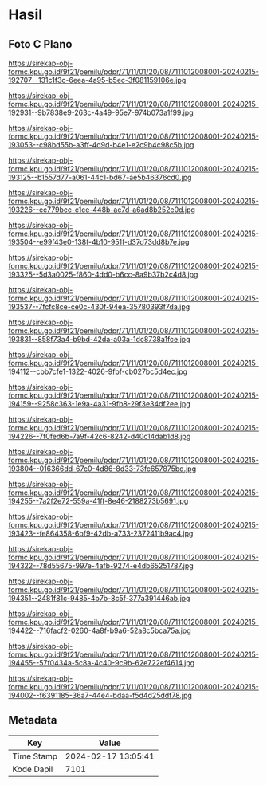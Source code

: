 # Hasil

## Foto C Plano

https://sirekap-obj-formc.kpu.go.id/9f21/pemilu/pdpr/71/11/01/20/08/7111012008001-20240215-192707--131c1f3c-6eea-4a95-b5ec-3f081159106e.jpg

https://sirekap-obj-formc.kpu.go.id/9f21/pemilu/pdpr/71/11/01/20/08/7111012008001-20240215-192931--9b7838e9-263c-4a49-95e7-974b073a1f99.jpg

https://sirekap-obj-formc.kpu.go.id/9f21/pemilu/pdpr/71/11/01/20/08/7111012008001-20240215-193053--c98bd55b-a3ff-4d9d-b4e1-e2c9b4c98c5b.jpg

https://sirekap-obj-formc.kpu.go.id/9f21/pemilu/pdpr/71/11/01/20/08/7111012008001-20240215-193125--b1557d77-a061-44c1-bd67-ae5b46376cd0.jpg

https://sirekap-obj-formc.kpu.go.id/9f21/pemilu/pdpr/71/11/01/20/08/7111012008001-20240215-193226--ec779bcc-c1ce-448b-ac7d-a6ad8b252e0d.jpg

https://sirekap-obj-formc.kpu.go.id/9f21/pemilu/pdpr/71/11/01/20/08/7111012008001-20240215-193504--e99f43e0-138f-4b10-951f-d37d73dd8b7e.jpg

https://sirekap-obj-formc.kpu.go.id/9f21/pemilu/pdpr/71/11/01/20/08/7111012008001-20240215-193325--5d3a0025-f860-4dd0-b6cc-8a9b37b2c4d8.jpg

https://sirekap-obj-formc.kpu.go.id/9f21/pemilu/pdpr/71/11/01/20/08/7111012008001-20240215-193537--7fcfc8ce-ce0c-430f-94ea-35780393f7da.jpg

https://sirekap-obj-formc.kpu.go.id/9f21/pemilu/pdpr/71/11/01/20/08/7111012008001-20240215-193831--858f73a4-b9bd-42da-a03a-1dc8738a1fce.jpg

https://sirekap-obj-formc.kpu.go.id/9f21/pemilu/pdpr/71/11/01/20/08/7111012008001-20240215-194112--cbb7cfe1-1322-4026-9fbf-cb027bc5d4ec.jpg

https://sirekap-obj-formc.kpu.go.id/9f21/pemilu/pdpr/71/11/01/20/08/7111012008001-20240215-194159--9258c363-1e9a-4a31-9fb8-29f3e34df2ee.jpg

https://sirekap-obj-formc.kpu.go.id/9f21/pemilu/pdpr/71/11/01/20/08/7111012008001-20240215-194226--7f0fed6b-7a9f-42c6-8242-d40c14dab1d8.jpg

https://sirekap-obj-formc.kpu.go.id/9f21/pemilu/pdpr/71/11/01/20/08/7111012008001-20240215-193804--016366dd-67c0-4d86-8d33-73fc657875bd.jpg

https://sirekap-obj-formc.kpu.go.id/9f21/pemilu/pdpr/71/11/01/20/08/7111012008001-20240215-194255--7a2f2e72-559a-41ff-8e46-2188273b5691.jpg

https://sirekap-obj-formc.kpu.go.id/9f21/pemilu/pdpr/71/11/01/20/08/7111012008001-20240215-193423--fe864358-6bf9-42db-a733-2372411b9ac4.jpg

https://sirekap-obj-formc.kpu.go.id/9f21/pemilu/pdpr/71/11/01/20/08/7111012008001-20240215-194322--78d55675-997e-4afb-9274-e4db65251787.jpg

https://sirekap-obj-formc.kpu.go.id/9f21/pemilu/pdpr/71/11/01/20/08/7111012008001-20240215-194351--2481f81c-9485-4b7b-8c5f-377a391446ab.jpg

https://sirekap-obj-formc.kpu.go.id/9f21/pemilu/pdpr/71/11/01/20/08/7111012008001-20240215-194422--716facf2-0260-4a8f-b9a6-52a8c5bca75a.jpg

https://sirekap-obj-formc.kpu.go.id/9f21/pemilu/pdpr/71/11/01/20/08/7111012008001-20240215-194455--57f0434a-5c8a-4c40-9c9b-62e722ef4614.jpg

https://sirekap-obj-formc.kpu.go.id/9f21/pemilu/pdpr/71/11/01/20/08/7111012008001-20240215-194002--f6391185-36a7-44e4-bdaa-f5d4d25ddf78.jpg


## Metadata

| Key        | Value               |
| ---------- | ------------------- |
| Time Stamp | 2024-02-17 13:05:41 |
| Kode Dapil | 7101                |



